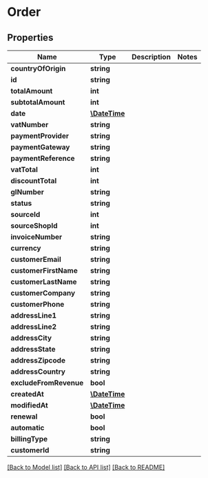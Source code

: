 # Order

## Properties
Name | Type | Description | Notes
------------ | ------------- | ------------- | -------------
**countryOfOrigin** | **string** |  | 
**id** | **string** |  | 
**totalAmount** | **int** |  | 
**subtotalAmount** | **int** |  | 
**date** | [**\DateTime**](\DateTime.md) |  | 
**vatNumber** | **string** |  | 
**paymentProvider** | **string** |  | 
**paymentGateway** | **string** |  | 
**paymentReference** | **string** |  | 
**vatTotal** | **int** |  | 
**discountTotal** | **int** |  | 
**glNumber** | **string** |  | 
**status** | **string** |  | 
**sourceId** | **int** |  | 
**sourceShopId** | **int** |  | 
**invoiceNumber** | **string** |  | 
**currency** | **string** |  | 
**customerEmail** | **string** |  | 
**customerFirstName** | **string** |  | 
**customerLastName** | **string** |  | 
**customerCompany** | **string** |  | 
**customerPhone** | **string** |  | 
**addressLine1** | **string** |  | 
**addressLine2** | **string** |  | 
**addressCity** | **string** |  | 
**addressState** | **string** |  | 
**addressZipcode** | **string** |  | 
**addressCountry** | **string** |  | 
**excludeFromRevenue** | **bool** |  | 
**createdAt** | [**\DateTime**](\DateTime.md) |  | 
**modifiedAt** | [**\DateTime**](\DateTime.md) |  | 
**renewal** | **bool** |  | 
**automatic** | **bool** |  | 
**billingType** | **string** |  | 
**customerId** | **string** |  | 

[[Back to Model list]](../../README.md#documentation-for-models) [[Back to API list]](../../README.md#documentation-for-api-endpoints) [[Back to README]](../../README.md)

